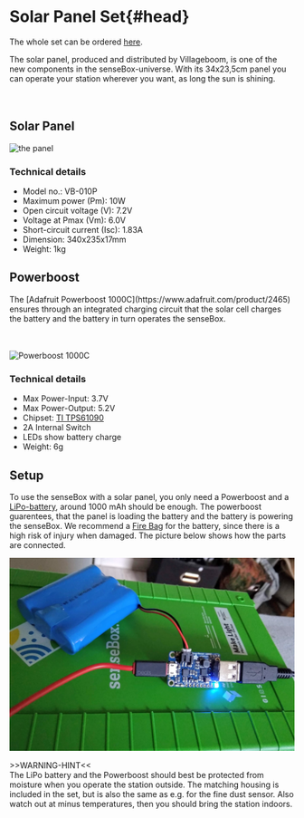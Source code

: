 # Solar Panel Set{#head}

The whole set can be ordered [here](https://sensebox.shop/product/solar-set).

<div class="description">
The solar panel, produced and distributed by Villageboom, is one of the new components in the senseBox-universe. With its 34x23,5cm panel you can operate your station wherever you want, as long the sun is shining.
</div>
<div class="line">
    <br>
    <br>
</div>

## Solar Panel

![the panel](../../../../pictures/solar_top.png)

### Technical details
   * Model no.: VB-010P
   * Maximum power (Pm): 10W
   * Open circuit voltage (V): 7.2V
   * Voltage at Pmax (Vm): 6.0V
   * Short-circuit current (Isc): 1.83A
   * Dimension: 340x235x17mm
   * Weight: 1kg

## Powerboost
 <div class="description">
The [Adafruit Powerboost 1000C](https://www.adafruit.com/product/2465) ensures through an integrated charging circuit that the solar cell charges the battery and the battery in turn operates the senseBox.
</div>
<div class="line">
    <br>
    <br>
</div>

![Powerboost 1000C](../../../../pictures/powerboost_top.png)

### Technical details
   * Max Power-Input: 3.7V
   * Max Power-Output: 5.2V
   * Chipset: [TI TPS61090](http://www.ti.com/product/TPS61090/description)
   * 2A Internal Switch
   * LEDs show battery charge
   * Weight: 6g

## Setup
To use the senseBox with a solar panel, you only need a Powerboost and a [LiPo-battery](https://eckstein-shop.de/LiPo-Akku-Lithium-Ion-Polymer-Batterie-37V-2000mAh-JST-PH-Connector), around 1000 mAh should be enough. The powerboost guarentees, that the panel is loading the battery and the battery is powering the senseBox. We recommend a [Fire Bag](https://www.amazon.de/Jamara-141360-LiPo-Guard-Lipobrandschutztasche/dp/B003OFCUIS/ref=sr_1_18?keywords=LIPO+TRESOR&qid=1556284975&s=gateway&sr=8-18) for the battery, since there is a high risk of injury when damaged. The picture below shows how the parts are connected.

![Powerboost Setup](../../../pictures/solar_powerboost.jpg)

<div class="box_warning">
     <i class="fa fa-exclamation-circle fa-fw" aria-hidden="true" style="color: #f0ad4e"></i>
     >>WARNING-HINT<< <br>
     The LiPo battery and the Powerboost should best be protected from moisture when you operate the station outside. The matching housing is included in the set, but is also the same as e.g. for the fine dust sensor. Also watch out at minus temperatures, then you should bring the station indoors.
</div>
